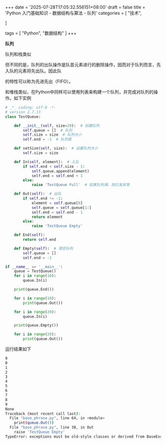 +++
date = '2025-07-28T17:05:32.556151+08:00'
draft = false
title = 'Python 入门基础知识 - 数据结构与算法 - 队列'
categories = [
    "技术",

]

tags = [
    "Python",
    "数据结构"
]
+++

**队列**

队列和栈类似 

但不同的是，队列的出队操作是队首元素进行的删除操作，因而对于队列而言，先入队的元素将先出队。因此队

的特性可以称为先进先出（FIFO）。

和堆栈类似，在Python中同样可以使用列表来构建一个队列，并完成对队列的操作。如下实例

```py
# _*_ coding: utf-8 -*-
# version 2.7.13
class TestQueue:

    def __init__(self, size=20):  # 创建队列
        self.queue = []  # 队列
        self.size = size  # 队列大小
        self.end = -1  # 队列尾

    def setSize(self, size):  # 设置队列大小
        self.size = size

    def In(self, element):  # 入队
        if self.end < self.size - 1:
            self.queue.append(element)
            self.end = self.end + 1
        else:
            raise 'TestQueue Full'  # 如果队列满，则引发异常

    def Out(self):  # 出队
        if self.end != -1:
            element = self.queue[0]
            self.queue = self.queue[1:]
            self.end = self.end - 1
            return element
        else:
            raise 'TestQueue Empty'

    def End(self):
        return self.end

    def Empty(self):  # 清空队列
        self.queue = []
        self.end = -1

if __name__ == '__main__':
    queue = TestQueue()
    for i in range(10):
        queue.In(i)

    print(queue.End())

    for i in range(10):
        print(queue.Out())

    for i in range(20):
        queue.In(i)

    print(queue.Empty())

    for i in range(20):
        print(queue.Out())  

```

运行结果如下

```bash
9
0
1
2
3
4
5
6
7
8
9
None
Traceback (most recent call last):
  File "base_phrase.py", line 64, in <module>
    print(queue.Out())
  File "base_phrase.py", line 38, in Out
    raise 'TestQueue Empty'
TypeError: exceptions must be old-style classes or derived from BaseException, not str
```
